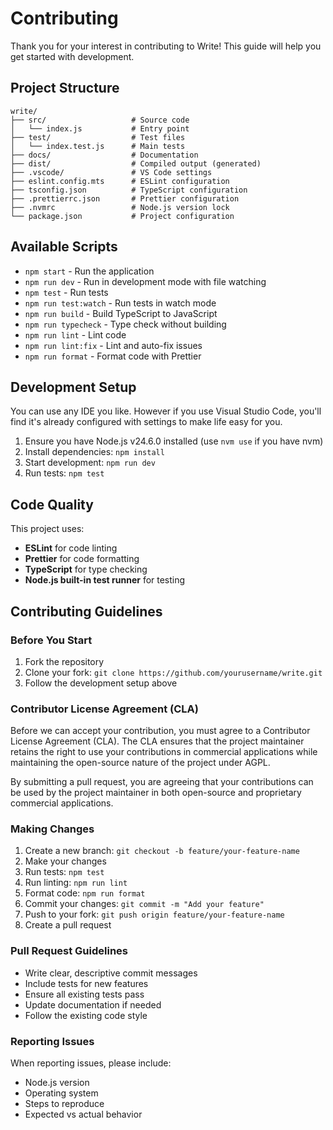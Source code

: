 # Contributing

Thank you for your interest in contributing to Write! This guide will help you get started with development.

## Project Structure

```
write/
├── src/                   # Source code
│   └── index.js           # Entry point
├── test/                  # Test files
│   └── index.test.js      # Main tests
├── docs/                  # Documentation
├── dist/                  # Compiled output (generated)
├── .vscode/               # VS Code settings
├── eslint.config.mts      # ESLint configuration
├── tsconfig.json          # TypeScript configuration
├── .prettierrc.json       # Prettier configuration
├── .nvmrc                 # Node.js version lock
└── package.json           # Project configuration
```

## Available Scripts

- `npm start` - Run the application
- `npm run dev` - Run in development mode with file watching
- `npm test` - Run tests
- `npm run test:watch` - Run tests in watch mode
- `npm run build` - Build TypeScript to JavaScript
- `npm run typecheck` - Type check without building
- `npm run lint` - Lint code
- `npm run lint:fix` - Lint and auto-fix issues
- `npm run format` - Format code with Prettier

## Development Setup

You can use any IDE you like. However if you use Visual Studio Code, you'll find it's already configured with settings to make life easy for you.

1. Ensure you have Node.js v24.6.0 installed (use `nvm use` if you have nvm)
2. Install dependencies: `npm install`
3. Start development: `npm run dev`
4. Run tests: `npm test`

## Code Quality

This project uses:

- **ESLint** for code linting
- **Prettier** for code formatting
- **TypeScript** for type checking
- **Node.js built-in test runner** for testing

## Contributing Guidelines

### Before You Start

1. Fork the repository
2. Clone your fork: `git clone https://github.com/yourusername/write.git`
3. Follow the development setup above

### Contributor License Agreement (CLA)

Before we can accept your contribution, you must agree to a Contributor License Agreement (CLA). The CLA ensures that the project maintainer retains the right to use your contributions in commercial applications while maintaining the open-source nature of the project under AGPL.

By submitting a pull request, you are agreeing that your contributions can be used by the project maintainer in both open-source and proprietary commercial applications.

### Making Changes

1. Create a new branch: `git checkout -b feature/your-feature-name`
2. Make your changes
3. Run tests: `npm test`
4. Run linting: `npm run lint`
5. Format code: `npm run format`
6. Commit your changes: `git commit -m "Add your feature"`
7. Push to your fork: `git push origin feature/your-feature-name`
8. Create a pull request

### Pull Request Guidelines

- Write clear, descriptive commit messages
- Include tests for new features
- Ensure all existing tests pass
- Update documentation if needed
- Follow the existing code style

### Reporting Issues

When reporting issues, please include:

- Node.js version
- Operating system
- Steps to reproduce
- Expected vs actual behavior
